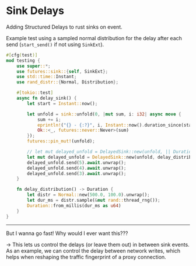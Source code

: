 # Sink Delays

Adding Structured Delays to rust sinks on event.


Example test using a sampled normal distribution for the delay after each
send (`start_send()` if not using `SinkExt`).

```rs
#[cfg(test)]
mod testing {
    use super::*;
    use futures::sink::{self, SinkExt};
    use std::time::Instant;
    use rand_distr::{Normal, Distribution};

    #[tokio::test]
    async fn delay_sink() {
        let start = Instant::now();

        let unfold = sink::unfold(0, |mut sum, i: i32| async move {
            sum += i;
            eprintln!("{} - {:?}", i, Instant::now().duration_since(start));
            Ok::<_, futures::never::Never>(sum)
        });
        futures::pin_mut!(unfold);

        // let mut delayed_unfold = DelayedSink::new(unfold, || Duration::from_secs(1));
        let mut delayed_unfold = DelayedSink::new(unfold, delay_distribution);
        delayed_unfold.send(5).await.unwrap();
        delayed_unfold.send(4).await.unwrap();
        delayed_unfold.send(3).await.unwrap();
    }

    fn delay_distribution() -> Duration {
        let distr = Normal::new(500.0, 100.0).unwrap();
        let dur_ms = distr.sample(&mut rand::thread_rng());
        Duration::from_millis(dur_ms as u64)
    }
}
```

--- 

But I wanna go fast! Why would I ever want this???

-> This lets us control the delays (or leave them out) in between sink events.
As an example, we can control the delay between network writes, which helps when
reshaping the traffic fingerprint of a proxy connection.
